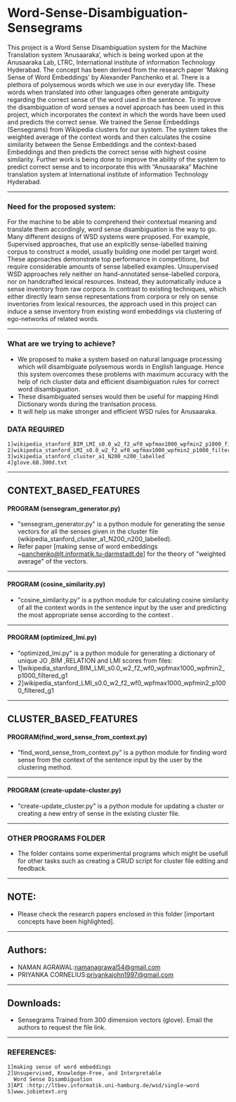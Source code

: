 # Word-Sense-Disambiguation-Sensegrams

This project is a Word Sense Disambiguation system for the Machine Translation system ‘Anusaaraka’, which is being worked upon at the Anusaaraka Lab, LTRC, International institute of information Technology Hyderabad. The concept has been derived from the research paper ‘Making Sense of Word Embeddings’ by Alexander Panchenko et al.
There is a plethora of polysemous words which we use in our everyday life. These words when translated into other languages often generate ambiguity regarding the correct sense of the word used in the sentence. To improve the disambiguation of word senses a novel approach has been used in this project, which incorporates the context in which the words have been used and predicts the correct sense. We trained the Sense Embeddings (Sensegrams) from Wikipedia clusters for our system. The system takes the weighted average of the context words and then calculates the cosine similarity between the Sense Embeddings and the context-based Embeddings and then predicts the correct sense with highest cosine similarity. Further work is being done to improve the ability of the system to predict correct sense and to incorporate this with “Anusaaraka” Machine translation system at International institute of information Technology Hyderabad.

----------------------------------------------------------------------------------
### Need for the proposed system:
For the machine to be able to comprehend their contextual meaning and translate them accordingly, word sense disambiguation is the way to go. Many different designs of WSD systems were proposed. For example, Supervised approaches, that use an explicitly sense-labelled training corpus to construct a model, usually building one model per target word. These approaches demonstrate top performance in competitions, but require considerable amounts of sense labelled examples. Unsupervised WSD approaches rely neither on hand-annotated sense-labelled corpora, nor on handcrafted lexical resources. Instead, they automatically induce a sense inventory from raw corpora. In contrast to existing techniques, which either directly learn sense representations from corpora or rely on sense inventories from lexical resources, the approach used in this project can induce a sense inventory from existing word embeddings via clustering of ego-networks of related words.

-------------------------------------------------------------------------------------
### What are we trying to achieve?
* We proposed to make a system based on natural language processing which will disambiguate polysemous words in English language. Hence this system overcomes these problems with maximum accuracy with the help of rich cluster data and efficient disambiguation rules for correct word disambiguation.
* These disambiguated senses would then be useful for mapping Hindi Dictionary words during the tranlsation process.
* It will help us make stronger and efficient WSD rules for Anusaaraka. 


### DATA REQUIRED
```
1]wikipedia_stanford_BIM_LMI_s0.0_w2_f2_wf0_wpfmax1000_wpfmin2_p1000_filtered_g1
2]wikipedia_stanford_LMI_s0.0_w2_f2_wf0_wpfmax1000_wpfmin2_p1000_filtered_g1
3]wikipedia_stanford_cluster_a1_N200_n200_labelled
4]glove.6B.300d.txt
```

----------------------------------------------------------------------------------

## CONTEXT_BASED_FEATURES
#### PROGRAM (sensegram_generator.py)
* "sensegram_generator.py" is a python module for generating the sense vectors for all the senses given in the cluster file (wikipedia_stanford_cluster_a1_N200_n200_labelled).
* Refer paper [making sense of word embeddings ~panchenko@lt.informatik.tu-darmstadt.de] for the theory of "weighted average" of the vectors.

----------------------------------------------------------------------------------
#### PROGRAM (cosine_similarity.py)
* "cosine_similarity.py" is a python module for calculating cosine similarity of all the context words in the sentence input by the user and predicting the most appropriate sense according to the context .
----------------------------------------------------------------------------------
#### PROGRAM (optimized_lmi.py)
* "optimized_lmi.py" is a python module for generating a dictionary of unique JO ,BIM ,RELATION and LMI scores from files: 
* 1]wikipedia_stanford_BIM_LMI_s0.0_w2_f2_wf0_wpfmax1000_wpfmin2_p1000_filtered_g1
* 2]wikipedia_stanford_LMI_s0.0_w2_f2_wf0_wpfmax1000_wpfmin2_p1000_filtered_g1
----------------------------------------------------------------------------------

## CLUSTER_BASED_FEATURES
#### PROGRAM(find_word_sense_from_context.py)
* "find_word_sense_from_context.py" is a python module for finding word sense from the context of the sentence input by the user by the clustering method.
-----------------------------------------------------------------------------------
#### PROGRAM (create-update-cluster.py)
* "create-update_cluster.py" is a python module for updating a cluster or creating a new entry of sense in the existing cluster file.
------------------------------------------------------------------------------------
### OTHER PROGRAMS FOLDER
* The folder contains some experimental programs which might be usefull for other tasks such as creating a CRUD script for cluster file editing and feedback.
------------------------------------------------------------------------------------- 
## NOTE:
* Please check the research papers enclosed in this folder [important concepts have been highlighted].
----------------------------------------------------------------------------------------
## Authors:

* NAMAN AGRAWAL:namanagrawal54@gmail.com
* PRIYANKA CORNELIUS:priyankajohn1997@gmail.com
-----------------------------------------------------------------------------------------
## Downloads:
* Sensegrams Trained from 300 dimension vectors (glove).
Email the authors to request the file link.
----------------------------------------------------------------------------------

### REFERENCES:
```
1]making sense of word embeddings
2]Unsupervised, Knowledge-Free, and Interpretable
  Word Sense Disambiguation
3]API :http://ltbev.informatik.uni-hamburg.de/wsd/single-word
5]www.jobimtext.org
```

